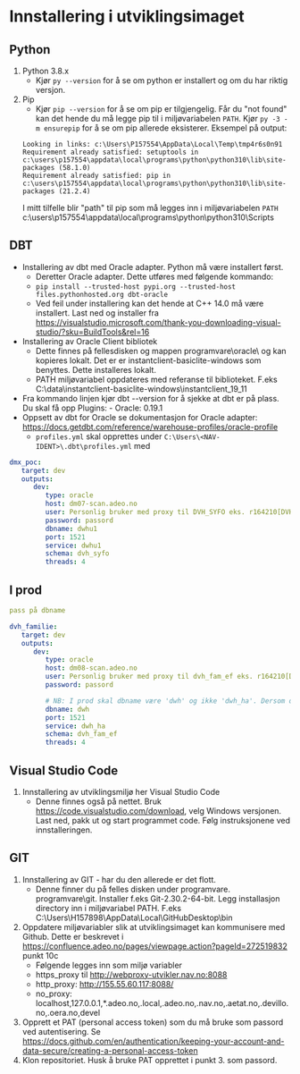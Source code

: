 # Innstallering i utviklingsimaget

## Python

1. Python 3.8.x
   - Kjør `py --version` for å se om python er installert og om du har riktig versjon.
2. Pip
   - Kjør `pip --version` for å se om pip er tilgjengelig. Får du "not found" kan det hende du må legge pip til i miljøvariabelen `PATH`. Kjør `py -3 -m ensurepip` for å se om pip allerede eksisterer.
   Eksempel på output:
   ```shell
   Looking in links: c:\Users\P157554\AppData\Local\Temp\tmp4r6s0n91
   Requirement already satisfied: setuptools in c:\users\p157554\appdata\local\programs\python\python310\lib\site-packages (58.1.0)
   Requirement already satisfied: pip in c:\users\p157554\appdata\local\programs\python\python310\lib\site-packages (21.2.4)
   ```
   I mitt tilfelle blir "path" til pip som må legges inn i miljøvariabelen `PATH` c:\users\p157554\appdata\local\programs\python\python310\Scripts

## DBT

- Installering av dbt med Oracle adapter. Python må være installert først.
   - Deretter Oracle adapter. Dette utføres med følgende kommando:
   - `pip install --trusted-host pypi.org --trusted-host  files.pythonhosted.org dbt-oracle`
   - Ved feil under installering kan det hende at C++ 14.0 må være installert. Last ned og installer fra https://visualstudio.microsoft.com/thank-you-downloading-visual-studio/?sku=BuildTools&rel=16
- Installering av Oracle Client bibliotek
   - Dette finnes på fellesdisken og mappen programvare\oracle\ og kan kopieres lokalt. Det er er instantclient-basiclite-windows som benyttes. Dette installeres lokalt.
   - PATH miljøvariabel oppdateres med referanse til biblioteket. F.eks C:\data\instantclient-basiclite-windows\instantclient_19_11
- Fra kommando linjen kjør dbt --version for å sjekke at dbt er på plass. Du skal få opp Plugins: - Oracle: 0.19.1
- Oppsett av dbt for Oracle se dokumentasjon for Oracle adapter: https://docs.getdbt.com/reference/warehouse-profiles/oracle-profile
   - `profiles.yml` skal opprettes under `C:\Users\<NAV-IDENT>\.dbt\profiles.yml` med

```yaml
dmx_poc:
   target: dev
   outputs:
      dev:
         type: oracle
         host: dm07-scan.adeo.no
         user: Personlig bruker med proxy til DVH_SYFO eks. r164210[DVH_FAM_EF]
         password: passord
         dbname: dwhu1
         port: 1521
         service: dwhu1
         schema: dvh_syfo
         threads: 4
```

## I prod

```yaml
pass på dbname

dvh_familie:
   target: dev
   outputs:
      dev:
         type: oracle
         host: dm08-scan.adeo.no
         user: Personlig bruker med proxy til dvh_fam_ef eks. r164210[DVH_FAM_EF]
         password: passord

         # NB: I prod skal dbname være 'dwh' og ikke 'dwh_ha'. Dersom dbname blir satt til dwh_ha medfører dette til at dbt gjorde feil oppslag mot databasen når dbt skal sjekke om tabellen / viewet allerede eksisterer og ender opp med å ikke få treff (None/Null tabell/view eksisterer). Dette fører til at dbt hopper over “renaming” av en eksisterende tabellen / viewet og forårsaker feil når man skal kjør en modell mer enn en gang.
         dbname: dwh  
         port: 1521
         service: dwh_ha
         schema: dvh_fam_ef 
         threads: 4
```

## Visual Studio Code

1. Innstallering av utviklingsmiljø her Visual Studio Code
   - Denne finnes også på nettet. Bruk https://code.visualstudio.com/download, velg Windows versjonen. Last ned, pakk ut og start programmet code. Følg instruksjonene ved innstalleringen.

## GIT

1. Innstallering av GIT - har du den allerede er det flott.
   - Denne finner du på felles disken under programvare. programvare\git\. Installer f.eks Git-2.30.2-64-bit. Legg installasjon directory inn i miljøvariabel  PATH. F.eks C:\Users\H157898\AppData\Local\GitHubDesktop\bin
2. Oppdatere miljøvariabler slik at utviklingsimaget kan kommunisere med Github. Dette er beskrevet i https://confluence.adeo.no/pages/viewpage.action?pageId=272519832 punkt 10c
   - Følgende legges inn som miljø variabler
   - https_proxy til http://webproxy-utvikler.nav.no:8088
   - http_proxy: http://155.55.60.117:8088/
   - no_proxy: localhost,127.0.0.1,*.adeo.no,.local,.adeo.no,.nav.no,.aetat.no,.devillo.no,.oera.no,devel
3. Opprett et PAT (personal access token) som du må bruke som passord ved autentisering. Se https://docs.github.com/en/authentication/keeping-your-account-and-data-secure/creating-a-personal-access-token
4. Klon repositoriet. Husk å bruke PAT opprettet i punkt 3. som passord.
